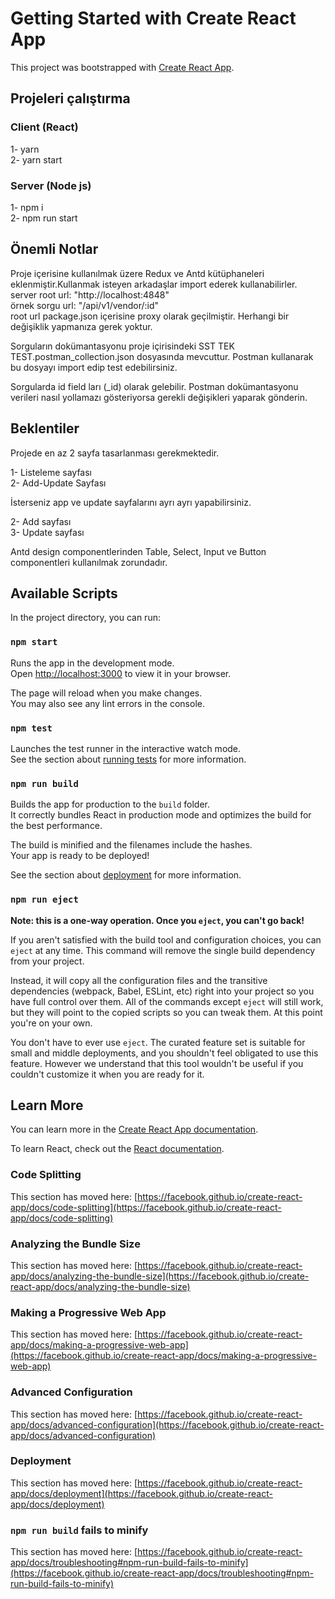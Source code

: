 # Getting Started with Create React App

This project was bootstrapped with [Create React App](https://github.com/facebook/create-react-app).

## Projeleri çalıştırma

### Client (React)

1- yarn \
2- yarn start

### Server (Node js)

1- npm i \
2- npm run start

## Önemli Notlar

Proje içerisine kullanılmak üzere Redux ve Antd kütüphaneleri eklenmiştir.Kullanmak isteyen arkadaşlar import ederek kullanabilirler.\
server root url: "http://localhost:4848" \
örnek sorgu url: "/api/v1/vendor/:id" \
root url package.json içerisine proxy olarak geçilmiştir. Herhangi bir değişiklik yapmanıza gerek yoktur.

Sorguların dokümantasyonu proje içirisindeki SST TEK TEST.postman_collection.json dosyasında mevcuttur. Postman kullanarak bu dosyayı import edip test edebilirsiniz.

Sorgularda id field ları (\_id) olarak gelebilir. Postman dokümantasyonu verileri nasıl yollamazı gösteriyorsa gerekli değişikleri yaparak gönderin.

## Beklentiler

Projede en az 2 sayfa tasarlanması gerekmektedir.

1- Listeleme sayfası \
2- Add-Update Sayfası

İsterseniz app ve update sayfalarını ayrı ayrı yapabilirsiniz.

2- Add sayfası \
3- Update sayfası

Antd design componentlerinden Table, Select, Input ve Button componentleri kullanılmak zorundadır.

## Available Scripts

In the project directory, you can run:

### `npm start`

Runs the app in the development mode.\
Open [http://localhost:3000](http://localhost:3000) to view it in your browser.

The page will reload when you make changes.\
You may also see any lint errors in the console.

### `npm test`

Launches the test runner in the interactive watch mode.\
See the section about [running tests](https://facebook.github.io/create-react-app/docs/running-tests) for more information.

### `npm run build`

Builds the app for production to the `build` folder.\
It correctly bundles React in production mode and optimizes the build for the best performance.

The build is minified and the filenames include the hashes.\
Your app is ready to be deployed!

See the section about [deployment](https://facebook.github.io/create-react-app/docs/deployment) for more information.

### `npm run eject`

**Note: this is a one-way operation. Once you `eject`, you can't go back!**

If you aren't satisfied with the build tool and configuration choices, you can `eject` at any time. This command will remove the single build dependency from your project.

Instead, it will copy all the configuration files and the transitive dependencies (webpack, Babel, ESLint, etc) right into your project so you have full control over them. All of the commands except `eject` will still work, but they will point to the copied scripts so you can tweak them. At this point you're on your own.

You don't have to ever use `eject`. The curated feature set is suitable for small and middle deployments, and you shouldn't feel obligated to use this feature. However we understand that this tool wouldn't be useful if you couldn't customize it when you are ready for it.

## Learn More

You can learn more in the [Create React App documentation](https://facebook.github.io/create-react-app/docs/getting-started).

To learn React, check out the [React documentation](https://reactjs.org/).

### Code Splitting

This section has moved here: [https://facebook.github.io/create-react-app/docs/code-splitting](https://facebook.github.io/create-react-app/docs/code-splitting)

### Analyzing the Bundle Size

This section has moved here: [https://facebook.github.io/create-react-app/docs/analyzing-the-bundle-size](https://facebook.github.io/create-react-app/docs/analyzing-the-bundle-size)

### Making a Progressive Web App

This section has moved here: [https://facebook.github.io/create-react-app/docs/making-a-progressive-web-app](https://facebook.github.io/create-react-app/docs/making-a-progressive-web-app)

### Advanced Configuration

This section has moved here: [https://facebook.github.io/create-react-app/docs/advanced-configuration](https://facebook.github.io/create-react-app/docs/advanced-configuration)

### Deployment

This section has moved here: [https://facebook.github.io/create-react-app/docs/deployment](https://facebook.github.io/create-react-app/docs/deployment)

### `npm run build` fails to minify

This section has moved here: [https://facebook.github.io/create-react-app/docs/troubleshooting#npm-run-build-fails-to-minify](https://facebook.github.io/create-react-app/docs/troubleshooting#npm-run-build-fails-to-minify)
